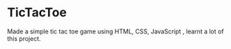 # TicTacToe
Made a simple tic tac toe game using HTML, CSS, JavaScript , learnt a lot of this project.
